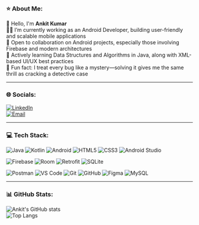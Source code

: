 <h3>⭐ About Me:</h3>

👋 Hello, I'm **Ankit Kumar**  
👨‍💻 I’m currently working as an Android Developer, building user-friendly and scalable mobile applications  
🤝 Open to collaboration on Android projects, especially those involving Firebase and modern architectures  
📖 Actively learning Data Structures and Algorithms in Java, along with XML-based UI/UX best practices  
🧠 Fun fact: I treat every bug like a mystery—solving it gives me the same thrill as cracking a detective case

---

### 🌐 Socials:

[![LinkedIn](https://img.shields.io/badge/LinkedIn-0077B5?style=for-the-badge&logo=linkedin&logoColor=white)](http://www.linkedin.com/in/ankit-ku06)  
[![Email](https://img.shields.io/badge/Email-D14836?style=for-the-badge&logo=gmail&logoColor=white)](mailto:kumarankit200418@gmail.com)

---

### 💻 Tech Stack:

![Java](https://img.shields.io/badge/Java-FEAA2D?style=for-the-badge&logo=java&logoColor=white)
![Kotlin](https://img.shields.io/badge/Kotlin-7F52FF?style=for-the-badge&logo=kotlin&logoColor=white)
![Android](https://img.shields.io/badge/Android-3DDC84?style=for-the-badge&logo=android&logoColor=white)
![HTML5](https://img.shields.io/badge/HTML5-E34F26?style=for-the-badge&logo=html5&logoColor=white)
![CSS3](https://img.shields.io/badge/CSS3-1572B6?style=for-the-badge&logo=css3&logoColor=white)
![Android Studio](https://img.shields.io/badge/Android%20Studio-3DDC84?style=for-the-badge&logo=android-studio&logoColor=white)

![Firebase](https://img.shields.io/badge/Firebase-FFCA28?style=for-the-badge&logo=firebase&logoColor=black)
![Room](https://img.shields.io/badge/Room-4285F4?style=for-the-badge&logo=google&logoColor=white)
![Retrofit](https://img.shields.io/badge/Retrofit-009688?style=for-the-badge&logo=android&logoColor=white)
![SQLite](https://img.shields.io/badge/SQLite-07405E?style=for-the-badge&logo=sqlite&logoColor=white)

![Postman](https://img.shields.io/badge/Postman-FF6C37?style=for-the-badge&logo=postman&logoColor=white)
![VS Code](https://img.shields.io/badge/VS%20Code-007ACC?style=for-the-badge&logo=visual-studio-code&logoColor=white)
![Git](https://img.shields.io/badge/Git-F05032?style=for-the-badge&logo=git&logoColor=white)
![GitHub](https://img.shields.io/badge/GitHub-181717?style=for-the-badge&logo=github&logoColor=white)
![Figma](https://img.shields.io/badge/Figma-F24E1E?style=for-the-badge&logo=figma&logoColor=white)
![MySQL](https://img.shields.io/badge/MySQL-4479A1?style=for-the-badge&logo=mysql&logoColor=white)

---

### 📊 GitHub Stats:

![Ankit's GitHub stats](https://github-readme-stats.vercel.app/api?username=Ankit-kumar&show_icons=true&theme=radical)  
![Top Langs](https://github-readme-stats.vercel.app/api/top-langs/?username=Ankit-kumar&layout=compact&theme=radical)

